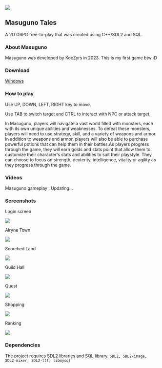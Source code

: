 <img src="https://i.imgur.com/y7Hac7L.png">

## Masuguno Tales
A 2D ORPG free-to-play that was created using C++/SDL2 and SQL.

### About Masuguno
Masuguno was developed by KoeZyrs in 2023. This is my first game btw :D

### Download
[Windows](https://github.com/koezyrs/MasugunoTales/releases)

### How to play
Use UP, DOWN, LEFT, RIGHT key to move.

Use TAB to switch target and CTRL to interact with NPC or attack target. 

In Masuguno, players will navigate a vast world filled with monsters, each with its own unique abilities and weaknesses. To defeat these monsters, players will need to use strategy, skill, and a variety of weapons and armor. In addition to weapons and armor, players will also be able to purchase powerful potions that can help them in their battles.As players progress through the game, they will earn golds and stats point that allow them to customize their character's stats and abilities to suit their playstyle. They can choose to focus on strength, dexterity, intelligence, vitality or agility as they progress through the game.

### Videos
Masuguno gameplay : Updating...

### Screenshots
Login screen

<img src="https://i.imgur.com/qsBVtkw.png"> 

Alryne Town

<img src="https://i.imgur.com/8RH8dPM.png">

Scorched Land

<img src="https://i.imgur.com/U5cNUAc.png">

Guild Hall

<img src="https://i.imgur.com/QcW7p6c.png">

Quest 

<img src="https://i.imgur.com/s3b3BXV.png">

Shopping

<img src="https://i.imgur.com/fyfFoby.png">

Ranking

<img src="https://i.imgur.com/poAklXa.png">

### Dependencies
The project requires SDL2 libraries and SQL library.
`SDL2, SDL2-image, SDL2-mixer, SDL2-ttf, libmysql`
